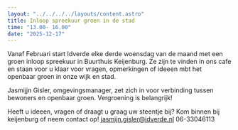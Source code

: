 ```yaml
---
layout: "../../../../layouts/content.astro"
title: Inloop spreekuur groen in de stad
time: "13.00- 16.00"
date: "2025-12-17"
---
```


Vanaf Februari start Idverde elke derde woensdag van de maand met een groen inloop spreekuur in Buurthuis Keijenburg.
Ze zijn te vinden in ons cafe en staan voor u klaar voor vragen, opmerkingen of ideeen mbt het openbaar groen in onze wijk en stad.

Jasmijjn Gisler, omgevingsmanager, zet zich in voor verbinding tussen bewoners en openbaar groen.
Vergroening is belangrijk!

Heeft u ideeen, vragen of draagt u graag uw steentje bij?
Kom binnen bij keijenburg of neem contact op!
jasmijn.gisler@idverde.nl
06-33046113
